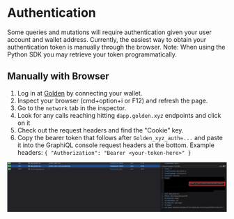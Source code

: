 # Authentication

Some queries and mutations will require authentication given your user account and wallet address. Currently, the easiest way to obtain your authentication token is manually through the browser. Note: When using the Python SDK you may retrieve your token programmatically.&#x20;

## Manually with Browser

1. Log in at [Golden](https://dapp.golden.xyz) by connecting your wallet.
2. Inspect your browser (cmd+option+i or F12) and refresh the page.
3. Go to the `network` tab in the inspector.
4. Look for any calls reaching hitting `dapp.golden.xyz` endpoints and click on it
5. Check out the request headers and find the "Cookie" key.
6. Copy the bearer token that follows after `Golden_xyz_auth=...` and paste it into the GraphiQL console request headers at the bottom.  Example headers: `{ "Authorization": "Bearer <your-token-here>" }`

![](../.gitbook/assets/bearertokenscreenshot.png)
